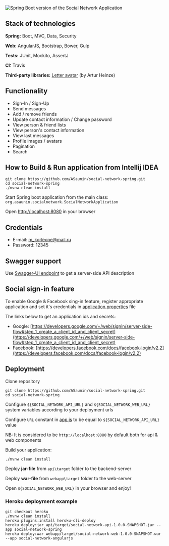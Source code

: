 

![Spring Boot version of the Social Network Application](https://cloud.githubusercontent.com/assets/19559375/23728361/73745b58-046d-11e7-8849-c8e9140d3e6e.png)

## Stack of technologies

**Spring:** Boot, MVC, Data, Security

**Web:** AngularJS, Bootstrap, Bower, Gulp

**Tests:** JUnit, Mockito, AssertJ

**CI:** Travis

**Third-party libraries:** [Letter avatar](https://agentejo.com/blog/tired-of-gravatar-try-letter-avatar) (by Artur Heinze)

## Functionality

- Sign-In / Sign-Up
- Send messages
- Add / remove friends
- Update contact information / Change password
- View person & friend lists
- View person's contact information
- View last messages
- Profile images / avatars
- Pagination
- Search

## How to Build & Run application from Intellij IDEA

```
git clone https://github.com/ASaunin/social-network-spring.git
cd social-network-spring
./mvnw clean install
```
Start Spring boot application from the main class: `org.asaunin.socialnetwork.SocialNetworkApplication`

Open [http://localhost:8080](http://localhost:8080) in your browser

## Credentials

- E-mail:   m_korleone@mail.ru
- Password: 12345

## Swagger support

Use [Swagger-UI endpoint](http://localhost:8080/swagger-ui.html) to get a server-side API description

## Social sign-in feature

To enable Google & Facebook sing-in feature, register appropriate application and set it's credentials in [application.properties](api/src/main/resources/application.yml) file    

The links below to get an application ids and secrets:

- Google: [https://developers.google.com/+/web/signin/server-side-flow#step_1_create_a_client_id_and_client_secret](https://developers.google.com/+/web/signin/server-side-flow#step_1_create_a_client_id_and_client_secret)
- Facebook: [https://developers.facebook.com/docs/facebook-login/v2.2](https://developers.facebook.com/docs/facebook-login/v2.2)

## Deployment

Clone repository

```
git clone https://github.com/ASaunin/social-network-spring.git
cd social-network-spring
```

Configure `${SOCIAL_NETWORK_API_URL}` and `${SOCIAL_NETWORK_WEB_URL}` system variables according to your deployment urls

Configure `URL` constant in [app.js](webapp/src/scripts/app.js) to be equal to `${SOCIAL_NETWORK_API_URL}` value

NB: It is considered to be `http://localhost:8080` by default both for api & web components

Build your application:
```
./mvnw clean install
```

Deploy **jar-file** from `api\target` folder to the backend-server

Deploy **war-file** from `webapp\target` folder to the web-server

Open `${SOCIAL_NETWORK_WEB_URL}` in your browser and enjoy!

### Heroku deployment example
```
git checkout heroku
./mvnw clean install
heroku plugins:install heroku-cli-deploy
heroku deploy:jar api/target/social-network-api-1.0.0-SNAPSHOT.jar --app social-network-spring
heroku deploy:war webapp/target/social-network-web-1.0.0-SNAPSHOT.war --app social-network-angularjs
```